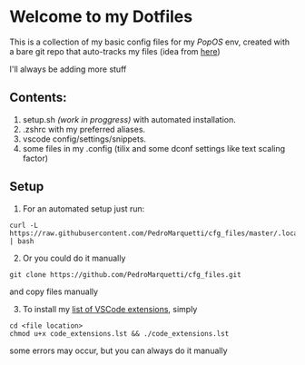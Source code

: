 # Welcome to my Dotfiles

This is a collection of my basic config files for my _PopOS_ env, created with a bare git repo that auto-tracks my files (idea from [here](https://www.atlassian.com/git/tutorials/dotfiles))

I'll always be adding more stuff

## Contents:

1. setup.sh _(work in proggress)_ with automated installation.
2. .zshrc with my preferred aliases.
3. vscode config/settings/snippets.
4. some files in my .config (tilix and some dconf settings like text scaling factor)

## Setup

1. For an automated setup just run:

```
curl -L https://raw.githubusercontent.com/PedroMarquetti/cfg_files/master/.local/bin/setup.sh | bash
```

2. Or you could do it manually

```
git clone https://github.com/PedroMarquetti/cfg_files.git
```

and copy files manually

3. To install my [list of VSCode extensions](https://github.com/PedroMarquetti/cfg_files/blob/08b38e9830382f88b1896c6309623591cbe8f69d/.config/Code/Backups/code_extensions.lst), simply

```
cd <file location>
chmod u+x code_extensions.lst && ./code_extensions.lst
```

some errors may occur, but you can always do it manually
